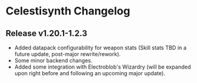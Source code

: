 # Celestisynth Changelog
## Release v1.20.1-1.2.3
- Added datapack configurability for weapon stats (Skill stats TBD in a future update, post-major rewrite/rework).
- Some minor backend changes.
- Added some integration with Electroblob's Wizardry (will be expanded upon right before and following an upcoming major update).